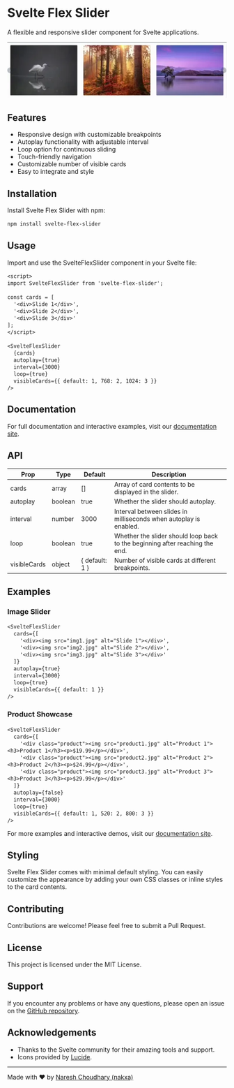 # Svelte Flex Slider

A flexible and responsive slider component for Svelte applications.

![Svelte Flex Slider Demo](./svelte-flex-slider.webp)

## Features

- Responsive design with customizable breakpoints
- Autoplay functionality with adjustable interval
- Loop option for continuous sliding
- Touch-friendly navigation
- Customizable number of visible cards
- Easy to integrate and style

## Installation

Install Svelte Flex Slider with npm:

```bash
npm install svelte-flex-slider
```

## Usage

Import and use the SvelteFlexSlider component in your Svelte file:

```svelte
<script>
import SvelteFlexSlider from 'svelte-flex-slider';

const cards = [
  '<div>Slide 1</div>',
  '<div>Slide 2</div>',
  '<div>Slide 3</div>'
];
</script>

<SvelteFlexSlider
  {cards}
  autoplay={true}
  interval={3000}
  loop={true}
  visibleCards={{ default: 1, 768: 2, 1024: 3 }}
/>
```

## Documentation

For full documentation and interactive examples, visit our [documentation site](https://svelte-flex-slider.nakxa.site/).

## API

| Prop | Type | Default | Description |
|------|------|---------|-------------|
| cards | array | [] | Array of card contents to be displayed in the slider. |
| autoplay | boolean | true | Whether the slider should autoplay. |
| interval | number | 3000 | Interval between slides in milliseconds when autoplay is enabled. |
| loop | boolean | true | Whether the slider should loop back to the beginning after reaching the end. |
| visibleCards | object | { default: 1 } | Number of visible cards at different breakpoints. |

## Examples

### Image Slider

```svelte
<SvelteFlexSlider
  cards={[
    '<div><img src="img1.jpg" alt="Slide 1"></div>',
    '<div><img src="img2.jpg" alt="Slide 2"></div>',
    '<div><img src="img3.jpg" alt="Slide 3"></div>'
  ]}
  autoplay={true}
  interval={3000}
  loop={true}
  visibleCards={{ default: 1 }}
/>
```

### Product Showcase

```svelte
<SvelteFlexSlider
  cards={[
    '<div class="product"><img src="product1.jpg" alt="Product 1"><h3>Product 1</h3><p>$19.99</p></div>',
    '<div class="product"><img src="product2.jpg" alt="Product 2"><h3>Product 2</h3><p>$24.99</p></div>',
    '<div class="product"><img src="product3.jpg" alt="Product 3"><h3>Product 3</h3><p>$29.99</p></div>'
  ]}
  autoplay={false}
  interval={3000}
  loop={true}
  visibleCards={{ default: 1, 520: 2, 800: 3 }}
/>
```

For more examples and interactive demos, visit our [documentation site](https://svelte-flex-slider.nakxa.site/).

## Styling

Svelte Flex Slider comes with minimal default styling. You can easily customize the appearance by adding your own CSS classes or inline styles to the card contents.

## Contributing

Contributions are welcome! Please feel free to submit a Pull Request.

## License

This project is licensed under the MIT License.

## Support

If you encounter any problems or have any questions, please open an issue on the [GitHub repository](https://github.com/Nakxa/svelte-flex-slider-example).

## Acknowledgements

- Thanks to the Svelte community for their amazing tools and support.
- Icons provided by [Lucide](https://lucide.dev/).

---

Made with ❤️ by [Naresh Choudhary (nakxa)](https://github.com/Nakxa)
